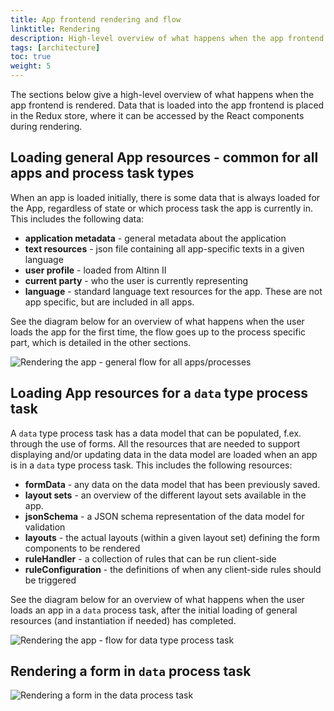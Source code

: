 ```yaml
---
title: App frontend rendering and flow
linktitle: Rendering
description: High-level overview of what happens when the app frontend is rendered
tags: [architecture]
toc: true
weight: 5
---
```


The sections below give a high-level overview of what happens when the app frontend is rendered.
Data that is loaded into the app frontend is placed in the Redux store, where it can be 
accessed by the React components during rendering.

## Loading general App resources - common for all apps and process task types
When an app is loaded initially, there is some data that is always loaded for the App, regardless of state or which 
process task the app is currently in. This includes the following data:
- **application metadata** - general metadata about the application
- **text resources** - json file containing all app-specific texts in a given language
- **user profile** - loaded from Altinn II
- **current party** - who the user is currently representing
- **language** - standard language text resources for the app. These are not app specific, but are included in all apps.

See the diagram below for an overview of what happens when the user loads the app for the first time, the flow goes up to 
the process specific part, which is detailed in the other sections.

![Rendering the app - general flow for all apps/processes](../app-frontend-rendering-general.drawio.svg)

## Loading App resources for a `data` type process task
A `data` type process task has a data model that can be populated, f.ex. through the use of forms. All the resources that are needed to support
displaying and/or updating data in the data model are loaded when an app is in a `data` type process task. This includes the following resources:
- **formData** - any data on the data model that has been previously saved.
- **layout sets** - an overview of the different layout sets available in the app.
- **jsonSchema** - a JSON schema representation of the data model for validation
- **layouts** - the actual layouts (within a given layout set) defining the form components to be rendered
- **ruleHandler** - a collection of rules that can be run client-side
- **ruleConfiguration** - the definitions of when any client-side rules should be triggered

See the diagram below for an overview of what happens when the user loads an app in a `data` process task, after the initial loading of general 
resources (and instantiation if needed) has completed.

![Rendering the app - flow for data type process task](/en/app-template/architecture/app-frontend/app-frontend-rendering-data.drawio.svg "Rendering the app - flow for data type process task")

## Rendering a form in `data` process task

![Rendering a form in the data process task](/en/app-template/architecture/app-frontend/app-frontend-form-rendering.drawio.svg "Rendering a form in the data process task")